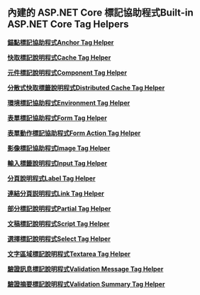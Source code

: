 ## <a name="built-in-aspnet-core-tag-helpers"></a><span data-ttu-id="2e3a4-101">內建的 ASP.NET Core 標記協助程式</span><span class="sxs-lookup"><span data-stu-id="2e3a4-101">Built-in ASP.NET Core Tag Helpers</span></span>

<span data-ttu-id="2e3a4-102">**[錨點標記協助程式](xref:mvc/views/tag-helpers/builtin-th/anchor-tag-helper)**</span><span class="sxs-lookup"><span data-stu-id="2e3a4-102">**[Anchor Tag Helper](xref:mvc/views/tag-helpers/builtin-th/anchor-tag-helper)**</span></span>

<span data-ttu-id="2e3a4-103">**[快取標記說明程式](xref:mvc/views/tag-helpers/builtin-th/cache-tag-helper)**</span><span class="sxs-lookup"><span data-stu-id="2e3a4-103">**[Cache Tag Helper](xref:mvc/views/tag-helpers/builtin-th/cache-tag-helper)**</span></span>

<span data-ttu-id="2e3a4-104">**[元件標記說明程式](xref:mvc/views/tag-helpers/builtin-th/component-tag-helper)**</span><span class="sxs-lookup"><span data-stu-id="2e3a4-104">**[Component Tag Helper](xref:mvc/views/tag-helpers/builtin-th/component-tag-helper)**</span></span>

<span data-ttu-id="2e3a4-105">**[分散式快取標籤說明程式](xref:mvc/views/tag-helpers/builtin-th/distributed-cache-tag-helper)**</span><span class="sxs-lookup"><span data-stu-id="2e3a4-105">**[Distributed Cache Tag Helper](xref:mvc/views/tag-helpers/builtin-th/distributed-cache-tag-helper)**</span></span>

<span data-ttu-id="2e3a4-106">**[環境標記協助程式](xref:mvc/views/tag-helpers/builtin-th/environment-tag-helper)**</span><span class="sxs-lookup"><span data-stu-id="2e3a4-106">**[Environment Tag Helper](xref:mvc/views/tag-helpers/builtin-th/environment-tag-helper)**</span></span>

<span data-ttu-id="2e3a4-107">**[表單標記協助程式](xref:mvc/views/working-with-forms#the-form-tag-helper)**</span><span class="sxs-lookup"><span data-stu-id="2e3a4-107">**[Form Tag Helper](xref:mvc/views/working-with-forms#the-form-tag-helper)**</span></span>

<span data-ttu-id="2e3a4-108">**[表單動作標記協助程式](xref:mvc/views/working-with-forms#the-form-action-tag-helper)**</span><span class="sxs-lookup"><span data-stu-id="2e3a4-108">**[Form Action Tag Helper](xref:mvc/views/working-with-forms#the-form-action-tag-helper)**</span></span>

<span data-ttu-id="2e3a4-109">**[影像標記協助程式](xref:mvc/views/tag-helpers/builtin-th/image-tag-helper)**</span><span class="sxs-lookup"><span data-stu-id="2e3a4-109">**[Image Tag Helper](xref:mvc/views/tag-helpers/builtin-th/image-tag-helper)**</span></span>

<span data-ttu-id="2e3a4-110">**[輸入標籤說明程式](xref:mvc/views/working-with-forms#the-input-tag-helper)**</span><span class="sxs-lookup"><span data-stu-id="2e3a4-110">**[Input Tag Helper](xref:mvc/views/working-with-forms#the-input-tag-helper)**</span></span>

<span data-ttu-id="2e3a4-111">**[分頁說明程式](xref:mvc/views/working-with-forms#the-label-tag-helper)**</span><span class="sxs-lookup"><span data-stu-id="2e3a4-111">**[Label Tag Helper](xref:mvc/views/working-with-forms#the-label-tag-helper)**</span></span>

<span data-ttu-id="2e3a4-112">**[連結分頁説明程式](xref:mvc/views/tag-helpers/builtin-th/link-tag-helper)**</span><span class="sxs-lookup"><span data-stu-id="2e3a4-112">**[Link Tag Helper](xref:mvc/views/tag-helpers/builtin-th/link-tag-helper)**</span></span>

<span data-ttu-id="2e3a4-113">**[部分標記說明程式](xref:mvc/views/tag-helpers/builtin-th/partial-tag-helper)**</span><span class="sxs-lookup"><span data-stu-id="2e3a4-113">**[Partial Tag Helper](xref:mvc/views/tag-helpers/builtin-th/partial-tag-helper)**</span></span>

<span data-ttu-id="2e3a4-114">**[文稿標記說明程式](xref:mvc/views/tag-helpers/builtin-th/script-tag-helper)**</span><span class="sxs-lookup"><span data-stu-id="2e3a4-114">**[Script Tag Helper](xref:mvc/views/tag-helpers/builtin-th/script-tag-helper)**</span></span>

<span data-ttu-id="2e3a4-115">**[選擇標記說明程式](xref:mvc/views/working-with-forms#the-select-tag-helper)**</span><span class="sxs-lookup"><span data-stu-id="2e3a4-115">**[Select Tag Helper](xref:mvc/views/working-with-forms#the-select-tag-helper)**</span></span>

<span data-ttu-id="2e3a4-116">**[文字區域標記說明程式](xref:mvc/views/working-with-forms#the-textarea-tag-helper)**</span><span class="sxs-lookup"><span data-stu-id="2e3a4-116">**[Textarea Tag Helper](xref:mvc/views/working-with-forms#the-textarea-tag-helper)**</span></span>

<span data-ttu-id="2e3a4-117">**[驗證訊息標記說明程式](xref:mvc/views/working-with-forms#the-validation-message-tag-helper)**</span><span class="sxs-lookup"><span data-stu-id="2e3a4-117">**[Validation Message Tag Helper](xref:mvc/views/working-with-forms#the-validation-message-tag-helper)**</span></span>

<span data-ttu-id="2e3a4-118">**[驗證摘要標記說明程式](xref:mvc/views/working-with-forms#the-validation-summary-tag-helper)**</span><span class="sxs-lookup"><span data-stu-id="2e3a4-118">**[Validation Summary Tag Helper](xref:mvc/views/working-with-forms#the-validation-summary-tag-helper)**</span></span>
